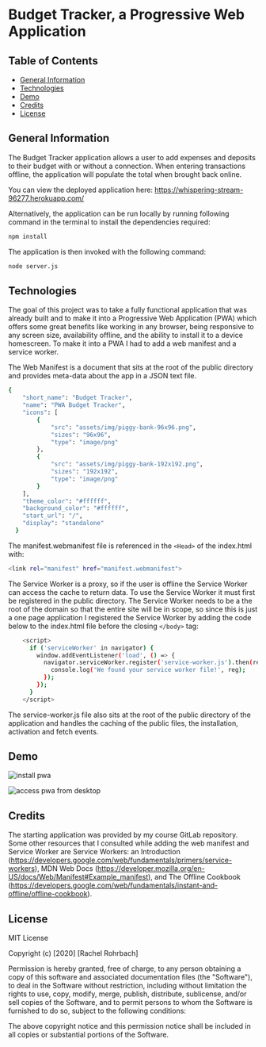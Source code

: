# Budget Tracker, a Progressive Web Application

## Table of Contents
* [General Information](#general-info)
* [Technologies](#technologies)
* [Demo](#Demo)
* [Credits](#credits)
* [License](#license)

## General Information
The Budget Tracker application allows a user to add expenses and deposits to their budget with or without a connection. When entering transactions offline, the application will populate the total when brought back online. 

You can view the deployed application here: https://whispering-stream-96277.herokuapp.com/

Alternatively, the application can be run locally by running following command in the terminal to install the dependencies required:
```sh
npm install
```
The application is then invoked with the following command:
```sh
node server.js
```

## Technologies
The goal of this project was to take a fully functional application that was already built and to make it into a Progressive Web Application (PWA) which offers some great benefits like working in any browser, being responsive to any screen size, availability offline, and the ability to install it to a device homescreen.  To make it into a PWA I had to add a web manifest and a service worker. 

The Web Manifest is a document that sits at the root of the public directory and provides meta-data about the app in a JSON text file.
```sh
{
    "short_name": "Budget Tracker",
    "name": "PWA Budget Tracker",
    "icons": [
        {
            "src": "assets/img/piggy-bank-96x96.png",
            "sizes": "96x96",
            "type": "image/png"
        },
        {
            "src": "assets/img/piggy-bank-192x192.png",
            "sizes": "192x192",
            "type": "image/png"
        }
    ],
    "theme_color": "#ffffff",
    "background_color": "#ffffff",
    "start_url": "/",
    "display": "standalone"
  }
  ```
The manifest.webmanifest file is referenced in the ```<Head>``` of the index.html with:
```sh
<link rel="manifest" href="manifest.webmanifest">
```  
The Service Worker is a proxy, so if the user is offline the Service Worker can access the cache to return data.   To use the Service Worker it must first be registered in the public directory.  The Service Worker needs to be a the root of the domain so that the entire site will be in scope, so since this is just a one page application I registered the Service Worker by adding the code below to the index.html file before the closing ```</body>``` tag:
```sh
    <script>
      if ('serviceWorker' in navigator) {
        window.addEventListener('load', () => {
          navigator.serviceWorker.register('service-worker.js').then(reg => {
            console.log('We found your service worker file!', reg);
          });
        });
      }
    </script>
```
The service-worker.js file also sits at the root of the public directory of the application and handles the caching of the public files, the installation, activation and fetch events.  


## Demo
![install pwa](public/assets/img/installing-pwa.gif)

![access pwa from desktop](public/assets/img/pwa-access-from-desktop.gif)


## Credits
The starting application was provided by my course GitLab repository. Some other resources that I consulted while adding the web manifest and Service Worker are Service Workers: an Introduction (https://developers.google.com/web/fundamentals/primers/service-workers), MDN Web Docs (https://developer.mozilla.org/en-US/docs/Web/Manifest#Example_manifest), and The Offline Cookbook (https://developers.google.com/web/fundamentals/instant-and-offline/offline-cookbook). 

## License
MIT License

Copyright (c) [2020] [Rachel Rohrbach]

Permission is hereby granted, free of charge, to any person obtaining a copy
of this software and associated documentation files (the "Software"), to deal
in the Software without restriction, including without limitation the rights
to use, copy, modify, merge, publish, distribute, sublicense, and/or sell
copies of the Software, and to permit persons to whom the Software is
furnished to do so, subject to the following conditions:

The above copyright notice and this permission notice shall be included in all
copies or substantial portions of the Software.
